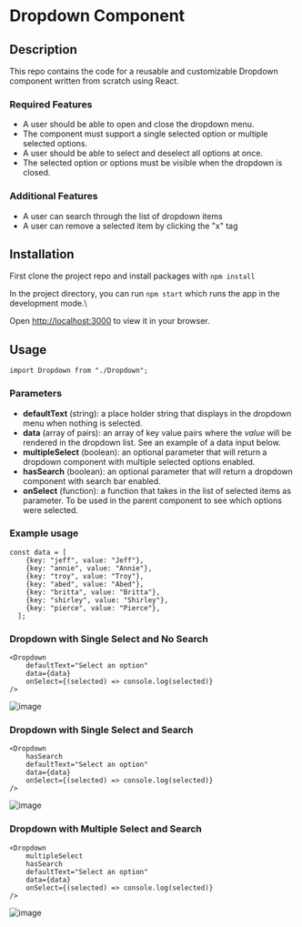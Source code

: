 # Dropdown Component

## Description
This repo contains the code for a reusable and customizable Dropdown component written from scratch using React.

### Required Features
- A user should be able to open and close the dropdown menu.
- The component must support a single selected option or multiple selected options.
- A user should be able to select and deselect all options at once.
- The selected option or options must be visible when the dropdown is closed.

### Additional Features
- A user can search through the list of dropdown items
- A user can remove a selected item by clicking the "x" tag

## Installation

First clone the project repo and install packages with `npm install`

In the project directory, you can run `npm start` which runs the app in the development mode.\

Open [http://localhost:3000](http://localhost:3000) to view it in your browser.

## Usage

`import Dropdown from "./Dropdown";`

### Parameters
- **defaultText** (string): a place holder string that displays in the dropdown menu when nothing is selected.
- **data** (array of pairs): an array of key value pairs where the *value* will be rendered in the dropdown list. See an example of a data input below.
- **multipleSelect** (boolean): an optional parameter that will return a dropdown component with multiple selected options enabled.
- **hasSearch** (boolean): an optional parameter that will return a dropdown component with search bar enabled.
- **onSelect** (function): a function that takes in the list of selected items as parameter. To be used in the parent component to see which options were selected.

### **Example usage**
```
const data = [
    {key: "jeff", value: "Jeff"},
    {key: "annie", value: "Annie"},
    {key: "troy", value: "Troy"},
    {key: "abed", value: "Abed"},
    {key: "britta", value: "Britta"},
    {key: "shirley", value: "Shirley"},
    {key: "pierce", value: "Pierce"},
  ];
```
### **Dropdown with Single Select and No Search**
```
<Dropdown
    defaultText="Select an option"
    data={data}
    onSelect={(selected) => console.log(selected)}
/>  
```
![image](https://user-images.githubusercontent.com/61172425/204747874-38e39ba6-ecbb-49e2-9e8c-8914ea3c7dcf.png)

### **Dropdown with Single Select and Search**
```
<Dropdown
    hasSearch
    defaultText="Select an option"
    data={data}
    onSelect={(selected) => console.log(selected)}
/>
```
![image](https://user-images.githubusercontent.com/61172425/204748083-4faca6c2-8161-4ea0-86f0-e1ac3434f52a.png)

### **Dropdown with Multiple Select and Search**
```
<Dropdown
    multipleSelect
    hasSearch
    defaultText="Select an option"
    data={data}
    onSelect={(selected) => console.log(selected)}
/>
```
![image](https://user-images.githubusercontent.com/61172425/204748140-bc9f276b-4e8c-4ed8-918d-bdfb0df6366f.png)

